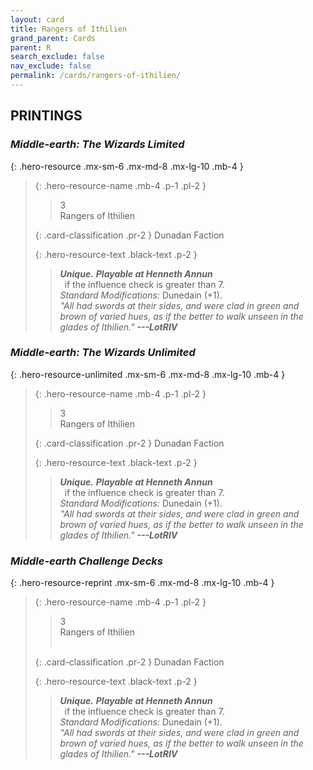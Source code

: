 ```yaml
---
layout: card
title: Rangers of Ithilien
grand_parent: Cards
parent: R
search_exclude: false
nav_exclude: false
permalink: /cards/rangers-of-ithilien/
---
```


## PRINTINGS


### _Middle-earth: The Wizards Limited_

{: .hero-resource .mx-sm-6 .mx-md-8 .mx-lg-10 .mb-4 }
> {: .hero-resource-name .mb-4 .p-1 .pl-2 }
> > <div class="card-mp">3</div>
> > <div class="card-name">Rangers of Ithilien</div>
>
> {: .card-classification .pr-2 }
> Dunadan Faction
>
> {: .hero-resource-text .black-text .p-2 }
> > _**Unique.**_ ***Playable at Henneth Annun*** <br>&ensp;if the influence check is greater than 7.  <br>_Standard Modifications:_ Dunedain (+1). <br>_"All had swords at their sides, and were clad in green and brown of varied hues, as if the better to walk unseen in the glades of Ithilien."_ ***---&#65279;LotRIV*** 
> 

### _Middle-earth: The Wizards Unlimited_

{: .hero-resource-unlimited .mx-sm-6 .mx-md-8 .mx-lg-10 .mb-4 }
> {: .hero-resource-name .mb-4 .p-1 .pl-2 }
> > <div class="card-mp">3</div>
> > <div class="card-name">Rangers of Ithilien</div>
>
> {: .card-classification .pr-2 }
> Dunadan Faction
>
> {: .hero-resource-text .black-text .p-2 }
> > _**Unique.**_ ***Playable at Henneth Annun*** <br>&ensp;if the influence check is greater than 7.  <br>_Standard Modifications:_ Dunedain (+1). <br>_"All had swords at their sides, and were clad in green and brown of varied hues, as if the better to walk unseen in the glades of Ithilien."_ ***---&#65279;LotRIV*** 
> 

### _Middle-earth Challenge Decks_

{: .hero-resource-reprint .mx-sm-6 .mx-md-8 .mx-lg-10 .mb-4 }
> {: .hero-resource-name .mb-4 .p-1 .pl-2 }
> > <div class="card-mp">3</div>
> > <div class="card-name">Rangers of Ithilien</div>
> > &nbsp;
>
> {: .card-classification .pr-2 }
> Dunadan Faction
>
> {: .hero-resource-text .black-text .p-2 }
> > _**Unique.**_ ***Playable at Henneth Annun*** <br>&ensp;if the influence check is greater than 7.  <br>_Standard Modifications:_ Dunedain (+1). <br>_"All had swords at their sides, and were clad in green and brown of varied hues, as if the better to walk unseen in the glades of Ithilien."_ ***---&#65279;LotRIV*** 
> 
